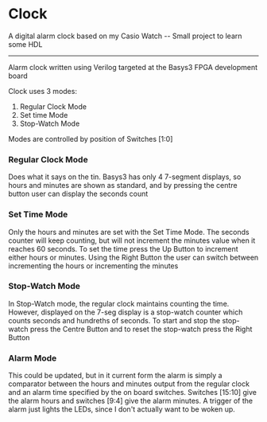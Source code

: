 # Clock
A digital alarm clock based on my Casio Watch -- Small project to learn some HDL

---

Alarm clock written using Verilog targeted at the Basys3 FPGA development board

Clock uses 3 modes:
1. Regular Clock Mode
2. Set time Mode
3. Stop-Watch Mode

Modes are controlled by position of Switches [1:0]

### Regular Clock Mode
Does what it says on the tin. Basys3 has only 4 7-segment displays, so hours and minutes are shown as standard, and by pressing the centre button user can display the seconds count

### Set Time Mode
Only the hours and minutes are set with the Set Time Mode. The seconds counter will keep counting, but will not increment the minutes value when it reaches 60 seconds. To set the time press the Up Button to increment either hours or minutes. Using the Right Button the user can switch between incrementing the hours or incrementing the minutes

### Stop-Watch Mode
In Stop-Watch mode, the regular clock maintains counting the time. However, displayed on the 7-seg display is a stop-watch counter which counts seconds and hundreths of seconds. To start and stop the stop-watch press the Centre Button and to reset the stop-watch press the Right Button

### Alarm Mode
This could be updated, but in it current form the alarm is simply a comparator between the hours and minutes output from the regular clock and an alarm time specified by the on board switches. Switches [15:10] give the alarm hours and switches [9:4] give the alarm minutes. A trigger of the alarm just lights the LEDs, since I don't actually want to be woken up.
